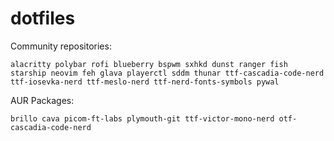 # dotfiles
Community repositories: 

```alacritty polybar rofi blueberry bspwm sxhkd dunst ranger fish starship neovim feh glava playerctl sddm thunar ttf-cascadia-code-nerd ttf-iosevka-nerd ttf-meslo-nerd ttf-nerd-fonts-symbols pywal```

AUR Packages:

```brillo cava picom-ft-labs plymouth-git ttf-victor-mono-nerd otf-cascadia-code-nerd ```
